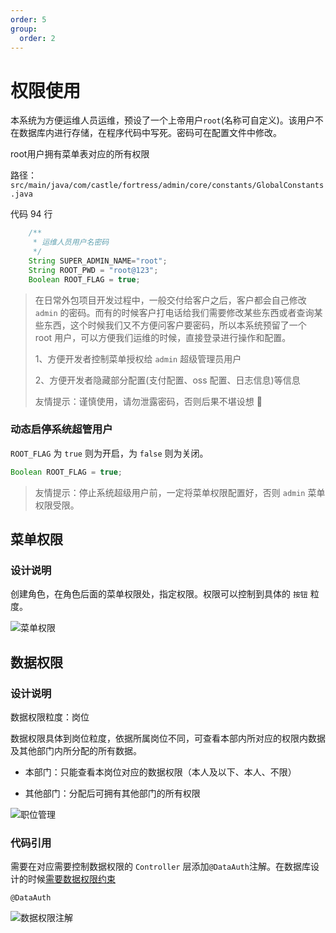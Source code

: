 ```yaml
---
order: 5
group:
  order: 2
---
```


# 权限使用

本系统为方便运维人员运维，预设了一个上帝用户`root`(名称可自定义)。该用户不在数据库内进行存储，在程序代码中写死。密码可在配置文件中修改。

<Alert type="info">
 root用户拥有菜单表对应的所有权限 
</Alert>

路径：`src/main/java/com/castle/fortress/admin/core/constants/GlobalConstants.java`

代码 94 行

```java
    /**
     * 运维人员用户名密码
     */
    String SUPER_ADMIN_NAME="root";
    String ROOT_PWD = "root@123";
    Boolean ROOT_FLAG = true;
```

> 在日常外包项目开发过程中，一般交付给客户之后，客户都会自己修改 `admin` 的密码。而有的时候客户打电话给我们需要修改某些东西或者查询某些东西，这个时候我们又不方便问客户要密码，所以本系统预留了一个 root 用户，可以方便我们运维的时候，直接登录进行操作和配置。
>
> 1、方便开发者控制菜单授权给 `admin` 超级管理员用户
>
> 2、方便开发者隐藏部分配置(支付配置、oss 配置、日志信息)等信息
>
> 友情提示：谨慎使用，请勿泄露密码，否则后果不堪设想 🙈

### 动态启停系统超管用户

`ROOT_FLAG` 为 `true` 则为开启，为 `false` 则为关闭。

```java
Boolean ROOT_FLAG = true;
```

> 友情提示：停止系统超级用户前，一定将菜单权限配置好，否则 `admin` 菜单权限受限。

## 菜单权限

### 设计说明

创建角色，在角色后面的菜单权限处，指定权限。权限可以控制到具体的 `按钮` 粒度。

![菜单权限](https://oss.icuapi.com/docs/openapi/%E8%8F%9C%E5%8D%95%E6%9D%83%E9%99%90.png)

## 数据权限

### 设计说明

数据权限粒度：岗位

数据权限具体到岗位粒度，依据所属岗位不同，可查看本部内所对应的权限内数据及其他部门内所分配的所有数据。

- 本部门：只能查看本岗位对应的数据权限（本人及以下、本人、不限）

- 其他部门：分配后可拥有其他部门的所有权限

![职位管理](https://oss.icuapi.com/docs/openapi/%E8%81%8C%E4%BD%8D%E7%AE%A1%E7%90%86.png)

### 代码引用

需要在对应需要控制数据权限的 `Controller` 层添加`@DataAuth`注解。在数据库设计的时候[需要数据权限约束](/cframe/介绍/表结构说明#需要数据权限约束)

```shell
@DataAuth
```

![数据权限注解](https://oss.icuapi.com/docs/openapi/%E6%95%B0%E6%8D%AE%E6%9D%83%E9%99%90%E6%B3%A8%E8%A7%A3.png)
